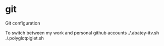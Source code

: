 # git
Git configuration

To switch between my work and personal github accounts
./.abatey-itv.sh 
./.polyglotpiglet.sh
